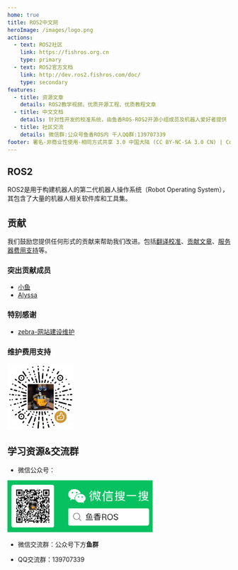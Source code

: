 ```yaml
---
home: true
title: ROS2中文网
heroImage: /images/logo.png
actions:
  - text: ROS2社区
    link: https://fishros.org.cn
    type: primary
  - text: ROS2官方文档
    link: http://dev.ros2.fishros.com/doc/
    type: secondary
features:
  - title: 资源文章    
    details: ROS2教学视频、优质开源工程、优质教程文章
  - title: 中文文档
    details: 针对性开发的校准系统，由鱼香ROS-ROS2开源小组成员及机器人爱好者提供
  - title: 社区交流
    details: 微信群:公众号鱼香ROS内 千人QQ群:139707339 
footer: 署名-非商业性使用-相同方式共享 3.0 中国大陆 (CC BY-NC-SA 3.0 CN) | Copyright © 2021-2022 fishros
---
```


## ROS2

ROS2是用于构建机器人的第二代机器人操作系统（Robot Operating System），其包含了大量的机器人相关软件库和工具集。

## 贡献

我们鼓励您提供任何形式的贡献来帮助我们改进。包括[翻译校准](https://fishros.com)、[贡献文章](https://fishros.com)、[服务器费用支持](https://fishros.com)等。

### 突出贡献成员
- [小鱼](https://github.com/fishros)
- [Alyssa](https://github.com/Alyssa1024)


### 特别感谢
- [zebra-网站建设维护](https://github.com/mzebra)

### 维护费用支持

<img src="./README/imgs/appricate_code.108c8518.png" alt="img" style="zoom: 50%;" />


## 学习资源&交流群

- 微信公众号：

<img src="./README/imgs/0c9e6d24fa68477aaa67b0fe964cc2f5.png" alt="公众号" style="zoom:67%;" />

- 微信交流群：公众号下方**鱼群**

- QQ交流群：139707339


